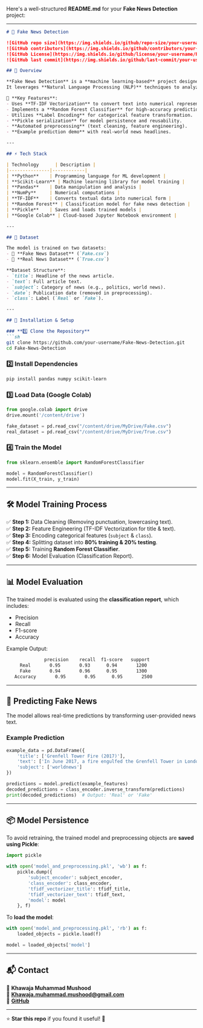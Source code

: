 Here's a well-structured **README.md** for your **Fake News Detection** project:  

---

```markdown
# 📰 Fake News Detection

![GitHub repo size](https://img.shields.io/github/repo-size/your-username/Fake-News-Detection?color=blue&style=for-the-badge)
![GitHub contributors](https://img.shields.io/github/contributors/your-username/Fake-News-Detection?color=green&style=for-the-badge)
![GitHub License](https://img.shields.io/github/license/your-username/Fake-News-Detection?style=for-the-badge)
![GitHub last commit](https://img.shields.io/github/last-commit/your-username/Fake-News-Detection?color=red&style=for-the-badge)

## 📌 Overview

**Fake News Detection** is a **machine learning-based** project designed to classify news articles as **Real or Fake**.  
It leverages **Natural Language Processing (NLP)** techniques to analyze the textual content of news articles and identify misinformation.

🚀 **Key Features**:
- Uses **TF-IDF Vectorization** to convert text into numerical representations.
- Implements a **Random Forest Classifier** for high-accuracy predictions.
- Utilizes **Label Encoding** for categorical feature transformation.
- **Pickle serialization** for model persistence and reusability.
- **Automated preprocessing** (text cleaning, feature engineering).
- **Example prediction demo** with real-world news headlines.

---

## ⚡ Tech Stack

| Technology      | Description |
|---------------|------------|
| **Python**    | Programming language for ML development |
| **Scikit-Learn** | Machine learning library for model training |
| **Pandas**    | Data manipulation and analysis |
| **NumPy**     | Numerical computations |
| **TF-IDF**    | Converts textual data into numerical form |
| **Random Forest** | Classification model for fake news detection |
| **Pickle**    | Saves and loads trained models |
| **Google Colab** | Cloud-based Jupyter Notebook environment |

---

## 📂 Dataset

The model is trained on two datasets:
- 📌 **Fake News Dataset** (`Fake.csv`)
- 📌 **Real News Dataset** (`True.csv`)

**Dataset Structure**:
- `title`: Headline of the news article.
- `text`: Full article text.
- `subject`: Category of news (e.g., politics, world news).
- `date`: Publication date (removed in preprocessing).
- `class`: Label (`Real` or `Fake`).

---

## 🔨 Installation & Setup

### **1️⃣ Clone the Repository**
```sh
git clone https://github.com/your-username/Fake-News-Detection.git
cd Fake-News-Detection
```

### **2️⃣ Install Dependencies**
```sh
pip install pandas numpy scikit-learn
```

### **3️⃣ Load Data (Google Colab)**
```python
from google.colab import drive
drive.mount('/content/drive')

fake_dataset = pd.read_csv("/content/drive/MyDrive/Fake.csv")
real_dataset = pd.read_csv("/content/drive/MyDrive/True.csv")
```

### **4️⃣ Train the Model**
```python
from sklearn.ensemble import RandomForestClassifier

model = RandomForestClassifier()
model.fit(X_train, y_train)
```

---

## 🛠 Model Training Process

✅ **Step 1:** Data Cleaning (Removing punctuation, lowercasing text).  
✅ **Step 2:** Feature Engineering (TF-IDF Vectorization for title & text).  
✅ **Step 3:** Encoding categorical features (`subject` & `class`).  
✅ **Step 4:** Splitting dataset into **80% training & 20% testing**.  
✅ **Step 5:** Training **Random Forest Classifier**.  
✅ **Step 6:** Model Evaluation (Classification Report).  

---

## 📊 Model Evaluation

The trained model is evaluated using the **classification report**, which includes:
- Precision
- Recall
- F1-score
- Accuracy

Example Output:
```sh
              precision    recall  f1-score   support
     Real       0.95       0.93      0.94       1200
     Fake       0.94       0.96      0.95       1300
   Accuracy       0.95       0.95      0.95       2500
```

---

## 🚀 Predicting Fake News

The model allows real-time predictions by transforming user-provided news text.

### **Example Prediction**
```python
example_data = pd.DataFrame({
    'title': ['Grenfell Tower Fire (2017)'],
    'text': ['In June 2017, a fire engulfed the Grenfell Tower in London, killing 72 people. The tragedy exposed serious failures in building safety regulations and sparked widespread outrage and calls for reform'],
    'subject': ['worldnews']
})

predictions = model.predict(example_features)
decoded_predictions = class_encoder.inverse_transform(predictions)
print(decoded_predictions)  # Output: 'Real' or 'Fake'
```

---

## 📦 Model Persistence

To avoid retraining, the trained model and preprocessing objects are **saved using Pickle**:
```python
import pickle

with open('model_and_preprocessing.pkl', 'wb') as f:
    pickle.dump({
        'subject_encoder': subject_encoder,
        'class_encoder': class_encoder,
        'tfidf_vectorizer_title': tfidf_title,
        'tfidf_vectorizer_text': tfidf_text,
        'model': model
    }, f)
```
To **load the model**:
```python
with open('model_and_preprocessing.pkl', 'rb') as f:
    loaded_objects = pickle.load(f)

model = loaded_objects['model']
```

---

## 📬 Contact

👤 **Khawaja Muhammad Mushood**  
📧 **Khawaja.muhammad.mushood@gmail.com**  
🔗 **[GitHub](https://github.com/mushood123/Fake-News-Detection.git)**  

---

⭐ **Star this repo** if you found it useful! 🚀  
